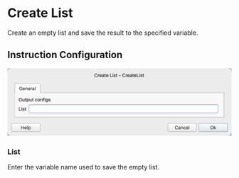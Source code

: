 # Create List

Create an empty list and save the result to the specified variable.

## Instruction Configuration

![Create List General Configuration Dialog Box](create_list_general_config.png)

### List

Enter the variable name used to save the empty list.
